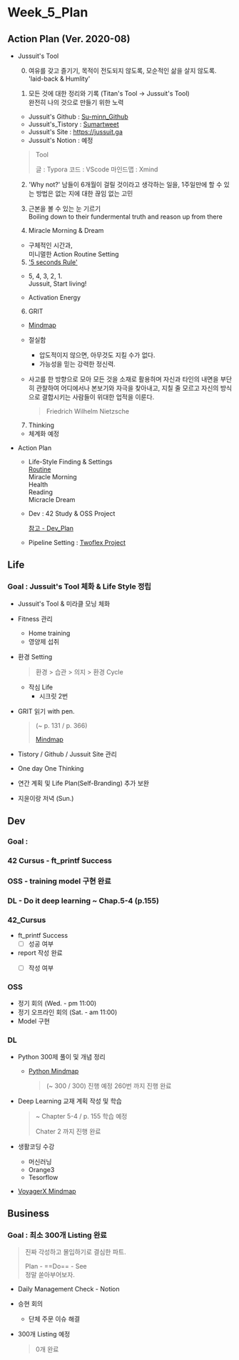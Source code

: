 

# Week_5_Plan





## Action Plan (Ver. 2020-08)



- Jussuit's Tool

  

  0) 여유를 갖고 즐기기, 목적이 전도되지 않도록, 모순적인 삶을 살지 않도록.   
  'laid-back & Humlity'

  

  1) 모든 것에 대한 정리와 기록 (Titan's Tool -> Jussuit's Tool)  
  완전히 나의 것으로 만들기 위한 노력

  - Jussuit's Github : [Su-minn_Github](https://github.com/Su-minn)
  - Jussuit's_Tistory : [Sumartweet](https://sumartweet.tistory.com/)
  - Jussuit's Site : https://jussuit.ga
  - Jussuit's Notion : 예정

  > Tool
  >
  > 글 : Typora
  > 코드 : VScode
  > 마인드맵 : Xmind

  

  2) 'Why not?'
  남들이 6개월이 걸릴 것이라고 생각하는 일을, 1주일만에 할 수 있는 방법은 없는 지에 대한 끊임 없는 고민   

  

  3) 근본을 볼 수 있는 눈 기르기   
  Boiling down to their fundermental truth and reason up from there  

  

  4) Miracle Morning & Dream

  - 구체적인 시간과,  
    미니멀한 Action Routine Setting

  

  5) ['5 seconds Rule'](https://www.youtube.com/watch?v=drVlhvX04XI)  

  - 5, 4, 3, 2, 1.  
    Jussuit, Start living!

  - Activation Energy

  

  6) GRIT

  - [Mindmap](/Users/sjeon/Desktop/For_min/Thinking/Books/GRIT.xmind)

  - 절실함

    - 압도적이지 않으면, 아무것도 지킬 수가 없다.
    - 가능성을 믿는 강력한 정신력.

  - 사고를 한 방향으로 모아 모든 것을 소재로 활용하며 자신과 타인의 내면을 부단히 관찰하여 어디에서나 본보기와 자극을 찾아내고, 지칠 줄 모르고 자신의 방식으로 결합시키는 사람들이 위대한 업적을 이룬다.

    > Friedrich Wilhelm Nietzsche

  

  7) Thinking

  - 체계화 예정




- Action Plan

  - Life-Style Finding & Settings  
    [Routine](/Users/sjeon/Desktop/For_min/Plan/Routine.md)  
    	Miracle Morning  
    	Health  
    	Reading  
    	Micracle Dream    

  - Dev
    : 42 Study & OSS Project

    [참고 - Dev_Plan](/Users/sjeon/Desktop/For_min/Dev_Place/Dev_plan.md)

  - Pipeline Setting
    : [Twoflex Project](/Users/sjeon/Desktop/Business/Online_Business/Mins_Business/Business_Starategy.md)





## Life



### Goal : Jussuit's Tool 체화 & Life Style 정립



- Jussuit's Tool & 미라클 모닝 체화

- Fitness 관리

  - Home training
  - 영양제 섭취

- 환경 Setting

  > 환경 > 습관 > 의지 > 환경 Cycle

  - 작심 Life
    - 시크릿 2번

- GRIT 읽기 with pen.

  > (~ p. 131 / p. 366)
  >
  > [Mindmap](/Users/sjeon/Desktop/For_min/Thinking/Books/GRIT.xmind)

- Tistory / Github / Jussuit Site 관리

- One day One Thinking

- 연간 계획 및 Life Plan(Self-Branding) 추가 보완

- 지윤이랑 저녁 (Sun.)  
  
  



## Dev



### Goal :

### 42 Cursus - ft_printf Success

### OSS - training model 구현 완료

### DL - Do it deep learning  ~ Chap.5-4 (p.155)





### 42_Cursus

- ft_printf Success
  - [ ] 성공 여부
- report 작성 완료
  - [ ] 작성 여부



### OSS

- 정기 회의 (Wed. - pm 11:00)
- 정기 오프라인 회의 (Sat. - am 11:00)
- Model 구현



### DL

- Python 300제 풀이 및 개념 정리

  - [Python Mindmap](/Users/sjeon/Desktop/For_min/Dev_place/Python/Python.xmind)

    > (~ 300 / 300) 진행 예정
    > 260번 까지 진행 완료

- Deep Learning 교재 계획 작성 및 학습

  > ~ Chapter 5-4 / p. 155 학습 예정
  >
  > Chater 2 까지 진행 완료 

- 생활코딩 수강

  - 머신러닝
  - Orange3
  - Tesorflow

- [VoyagerX Mindmap](https://www.notion.so/Career-at-VoyagerX-d3c334b287494f3a81d9991c892dd582)

  







## Business



### Goal : 최소 300개 Listing 완료



> 진짜 각성하고 몰입하기로 결심한 파트.
>
> Plan - ==Do== - See  
> 정말 쏟아부어보자.



- Daily Management Check - Notion
  
- 승현 회의

  - 단체 주문 이슈 해결

- 300개 Listing 예정

  > 0개 완료

